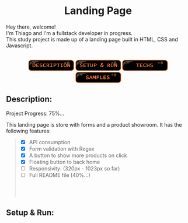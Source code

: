 <h1 align="center">Landing Page</h1>

Hey there, welcome!<br>
I'm Thiago and I'm a fullstack developer in progress.<br>
This study project is made up of a landing page built in HTML, CSS and Javascript.<br><br>

<div align="center"><a href="#description"><img src="imgs/readme-description.png" width="125px" height="30px"></a> <a href="#setuprun"><img src="imgs/readme-setuprun.png" width="125px" height="30px"></a> <a href="#techs"><img src="imgs/readme-techs.png" width="125px" height="30px"></a> <a href="#samples"><img src="imgs/readme-samples1.png" width="125px" height="30px"></a></div>

<section id="#description">
<h2>Description:</h2>

Project Progress: 75%...

This landing page is store with forms and a product showroom. It has the following features:
> - [x] API consumption
> - [x] Form validation with Regex
> - [x] A button to show more products on click
> - [x] Floating button to back home
> - [ ] Responsivity: (320px - 1023px so far)
> - [ ] Full README file (40%...)
<br><br><br><br>
</section>

<section id="#setuprun">
<h2>Setup & Run:</h2>


